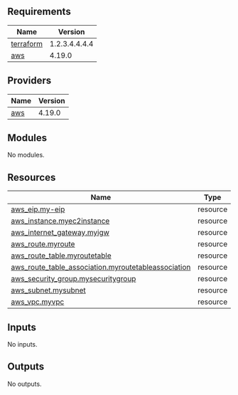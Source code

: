 <!-- BEGIN_TF_DOCS -->
## Requirements

| Name | Version |
|------|---------|
| <a name="requirement_terraform"></a> [terraform](#requirement\_terraform) | 1.2.3.4.4.4.4 |
| <a name="requirement_aws"></a> [aws](#requirement\_aws) | 4.19.0 |

## Providers

| Name | Version |
|------|---------|
| <a name="provider_aws"></a> [aws](#provider\_aws) | 4.19.0 |

## Modules

No modules.

## Resources

| Name | Type |
|------|------|
| [aws_eip.my-eip](https://registry.terraform.io/providers/hashicorp/aws/4.19.0/docs/resources/eip) | resource |
| [aws_instance.myec2instance](https://registry.terraform.io/providers/hashicorp/aws/4.19.0/docs/resources/instance) | resource |
| [aws_internet_gateway.myigw](https://registry.terraform.io/providers/hashicorp/aws/4.19.0/docs/resources/internet_gateway) | resource |
| [aws_route.myroute](https://registry.terraform.io/providers/hashicorp/aws/4.19.0/docs/resources/route) | resource |
| [aws_route_table.myroutetable](https://registry.terraform.io/providers/hashicorp/aws/4.19.0/docs/resources/route_table) | resource |
| [aws_route_table_association.myroutetableassociation](https://registry.terraform.io/providers/hashicorp/aws/4.19.0/docs/resources/route_table_association) | resource |
| [aws_security_group.mysecuritygroup](https://registry.terraform.io/providers/hashicorp/aws/4.19.0/docs/resources/security_group) | resource |
| [aws_subnet.mysubnet](https://registry.terraform.io/providers/hashicorp/aws/4.19.0/docs/resources/subnet) | resource |
| [aws_vpc.myvpc](https://registry.terraform.io/providers/hashicorp/aws/4.19.0/docs/resources/vpc) | resource |

## Inputs

No inputs.

## Outputs

No outputs.
<!-- END_TF_DOCS -->